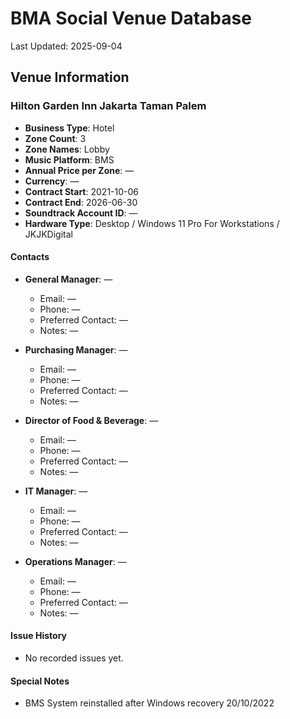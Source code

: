 # BMA Social Venue Database

Last Updated: 2025-09-04

## Venue Information

### Hilton Garden Inn Jakarta Taman Palem
- **Business Type**: Hotel
- **Zone Count**: 3
- **Zone Names**: Lobby
- **Music Platform**: BMS
- **Annual Price per Zone**: —
- **Currency**: —
- **Contract Start**: 2021-10-06
- **Contract End**: 2026-06-30
- **Soundtrack Account ID**: —
- **Hardware Type**: Desktop / Windows 11 Pro For Workstations / JKJKDigital

#### Contacts
- **General Manager**: —
  - Email: —
  - Phone: —
  - Preferred Contact: —
  - Notes: —

- **Purchasing Manager**: —
  - Email: —
  - Phone: —
  - Preferred Contact: —
  - Notes: —

- **Director of Food & Beverage**: —
  - Email: —
  - Phone: —
  - Preferred Contact: —
  - Notes: —

- **IT Manager**: —
  - Email: —
  - Phone: —
  - Preferred Contact: —
  - Notes: —

- **Operations Manager**: —
  - Email: —
  - Phone: —
  - Preferred Contact: —
  - Notes: —

#### Issue History
- No recorded issues yet.

#### Special Notes
- BMS System reinstalled after Windows recovery 20/10/2022
